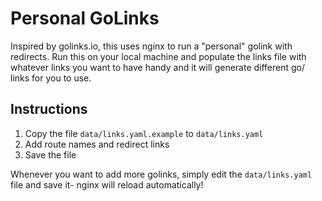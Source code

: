 # Personal GoLinks

Inspired by golinks.io, this uses nginx to run a "personal" golink with redirects. Run this on your local machine and populate the links file with whatever links you want to have handy and it will generate different go/ links for you to use.

## Instructions
1. Copy the file `data/links.yaml.example` to `data/links.yaml`
1. Add route names and redirect links
1. Save the file

Whenever you want to add more golinks, simply edit the `data/links.yaml` file and save it- nginx will reload automatically!